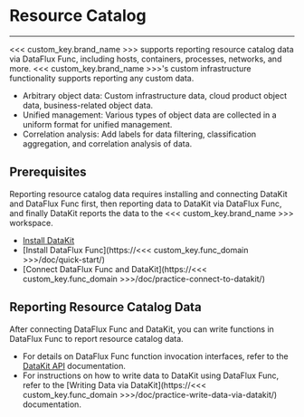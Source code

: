 # Resource Catalog
---

<<< custom_key.brand_name >>> supports reporting resource catalog data via DataFlux Func, including hosts, containers, processes, networks, and more. <<< custom_key.brand_name >>>'s custom infrastructure functionality supports reporting any custom data.

- Arbitrary object data: Custom infrastructure data, cloud product object data, business-related object data.
- Unified management: Various types of object data are collected in a uniform format for unified management.
- Correlation analysis: Add labels for data filtering, classification aggregation, and correlation analysis of data.

## Prerequisites

Reporting resource catalog data requires installing and connecting DataKit and DataFlux Func first, then reporting data to DataKit via DataFlux Func, and finally DataKit reports the data to the <<< custom_key.brand_name >>> workspace.

- [Install DataKit](../datakit/datakit-install.md)
- [Install DataFlux Func](https://<<< custom_key.func_domain >>>/doc/quick-start/)
- [Connect DataFlux Func and DataKit](https://<<< custom_key.func_domain >>>/doc/practice-connect-to-datakit/)

## Reporting Resource Catalog Data

After connecting DataFlux Func and DataKit, you can write functions in DataFlux Func to report resource catalog data.

- For details on DataFlux Func function invocation interfaces, refer to the [DataKit API](../datakit/apis.md) documentation.
- For instructions on how to write data to DataKit using DataFlux Func, refer to the [Writing Data via DataKit](https://<<< custom_key.func_domain >>>/doc/practice-write-data-via-datakit/) documentation.